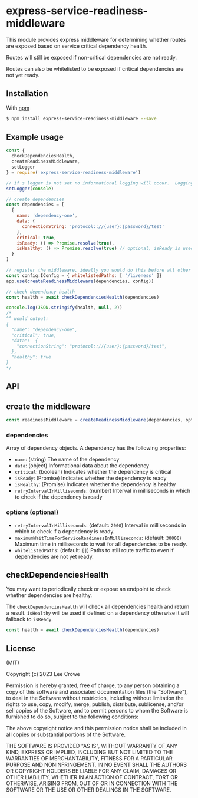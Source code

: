# express-service-readiness-middleware

This module provides express middleware for determining whether routes are exposed based on service critical dependency health. 

Routes will still be exposed if non-critical dependencies are not ready.

Routes can also be whitelisted to be exposed if critical dependencies are not yet ready.

## Installation

With [npm](http://npmjs.org)

```bash
$ npm install express-service-readiness-middleware --save
```

## Example usage

```js
const {
  checkDependenciesHealth,
  createReadinessMiddleware,
  setLogger
} = require('express-service-readiness-middleware')

// if s logger is not set no informational logging will occur.  Logging can be set using the 'setLogger' function.  The object must have a 'log' function.
setLogger(console)

// create dependencies
const dependencies = [
  {
    name: 'dependency-one',
    data: {
      connectionString: 'protocol:://{user}:{password}/test'
    },
    critical: true,
    isReady: () => Promise.resolve(true),
    isHealthy: () => Promise.resolve(true) // optional, isReady is used if not defined
  }
]

// register the middleware, ideally you would do this before all other middlware
const config:IConfig = { whitelistedPaths: [ '/liveness' ]}
app.use(createReadinessMiddleware(dependencies, config))

// check dependency health
const health = await checkDependenciesHealth(dependencies)

console.log(JSON.stringify(health, null, 2))
/*
^^ would output:
{
  "name": "dependency-one",
  "critical": true,
  "data":  {
    "connectionString": "protocol:://{user}:{password}/test",
  },
  "healthy": true
}
*/
```

## API

## create the middleware

```js
const readinessMiddleware = createReadinessMiddleware(dependencies, options)
```

### dependencies

Array of dependency objects.  A dependency has the following properties:

- `name`: (string) The name of the dependency
- `data`: (object) Informational data about the dependency
- `critical`: (boolean) Indicates whether the dependency is critical
- `isReady`: (Promise<boolean>) Indicates whether the dependency is ready
- `isHealthy`: (Promise<boolean>) Indicates whether the dependency is healthy
- `retryIntervalInMilliseconds`: (number) Interval in milliseconds in which to check if the dependency is ready

### options (optional)

- `retryIntervalInMilliseconds`: (default: `2000`) Interval in milliseconds in which to check if a dependency is ready.
- `maximumWaitTimeForServiceReadinessInMilliseconds`: (default: `30000`) Maximum time in milliseconds to wait for all dependencies to be ready.
- `whitelistedPaths`: (default: `[]`) Paths to still route traffic to even if dependencies are not yet ready.

## checkDependenciesHealth

You may want to periodically check or expose an endpoint to check whether dependencies are healthy.

The `checkDependenciesHealth` will check all dependencies health and return a result.  `isHealthy` will be used if defined on a dependency otherwise it will fallback to `isReady`. 

```js
const health = await checkDependenciesHealth(dependencies)
```

## License

(MIT)

Copyright (c) 2023 Lee Crowe

Permission is hereby granted, free of charge, to any person obtaining a copy of
this software and associated documentation files (the "Software"), to deal in
the Software without restriction, including without limitation the rights to
use, copy, modify, merge, publish, distribute, sublicense, and/or sell copies
of the Software, and to permit persons to whom the Software is furnished to do
so, subject to the following conditions:

The above copyright notice and this permission notice shall be included in all
copies or substantial portions of the Software.

THE SOFTWARE IS PROVIDED "AS IS", WITHOUT WARRANTY OF ANY KIND, EXPRESS OR
IMPLIED, INCLUDING BUT NOT LIMITED TO THE WARRANTIES OF MERCHANTABILITY,
FITNESS FOR A PARTICULAR PURPOSE AND NONINFRINGEMENT. IN NO EVENT SHALL THE
AUTHORS OR COPYRIGHT HOLDERS BE LIABLE FOR ANY CLAIM, DAMAGES OR OTHER
LIABILITY, WHETHER IN AN ACTION OF CONTRACT, TORT OR OTHERWISE, ARISING FROM,
OUT OF OR IN CONNECTION WITH THE SOFTWARE OR THE USE OR OTHER DEALINGS IN THE
SOFTWARE.
